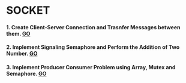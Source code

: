 # SOCKET
#### 1. Create Client-Server Connection and Trasnfer Messages between them. [GO](./1_CLIENT_SERVER_CHAT)
#### 2. Implement Signaling Semaphore and Perform the Addition of Two Number. [GO](./2_ARITHMATIC_OPERATIONS)
#### 3. Implement Producer Consumer Problem using Array, Mutex and Semaphore. [GO](./3_FILE_TRASNFER) 

